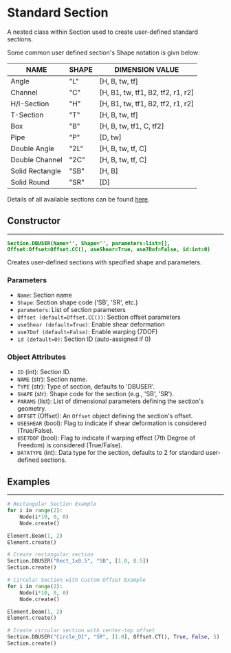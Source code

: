 # Standard Section

A nested class within Section used to create user-defined standard sections.

Some common user defined section's Shape notation is givn below:


| NAME	 |	SHAPE	|	DIMENSION VALUE                      |
|--------|-------|-------|
| Angle	|	"L"	|	[H, B, tw, tf]                               |
| Channel	|	"C"	|	[H, B1, tw, tf1, B2, tf2, r1, r2]        |
| H/I-Section	|	"H"	|	[H, B1, tw, tf1, B2, tf2, r1, r2]    |
| T-Section	|	"T"	|	[H, B, tw, tf]                           |
| Box	|	"B"	|	[H, B, tw, tf1, C, tf2]                      |
| Pipe	|	"P"	|	[D, tw]                                      |
| Double Angle	|	"2L"	|	[H, B, tw, tf, C]                |
| Double Channel	|	"2C"	|	[H, B, tw, tf, C]            |
| Solid Rectangle	|	"SB"	|	[H, B]                       |
| Solid Round	|	"SR"	|	[D]                              |




Details of all available sections can be found [here](https://support.midasuser.com/hc/en-us/articles/35809067039513-Section-Properties-DB-User).





## Constructor
---
**<font color="green">`Section.DBUSER(Name='', Shape='', parameters:list=[], Offset:Offset=Offset.CC(), useShear=True, use7Dof=False, id:int=0)`</font>**

Creates user-defined sections with specified shape and parameters.

### Parameters
* `Name`: Section name
* `Shape`: Section shape code ('SB', 'SR', etc.)
* `parameters`: List of section parameters
* `Offset (default=Offset.CC())`: Section offset parameters
* `useShear (default=True)`: Enable shear deformation
* `use7Dof (default=False)`: Enable warping (7DOF)
* `id (default=0)`: Section ID (auto-assigned if 0)

### Object Attributes
* `ID` (int): Section ID.
* `NAME` (str): Section name.
* `TYPE` (str): Type of section, defaults to 'DBUSER'.
* `SHAPE` (str): Shape code for the section (e.g., 'SB', 'SR').
* `PARAMS` (list): List of dimensional parameters defining the section's geometry.
* `OFFSET` (Offset): An `Offset` object defining the section's offset.
* `USESHEAR` (bool): Flag to indicate if shear deformation is considered (True/False).
* `USE7DOF` (bool): Flag to indicate if warping effect (7th Degree of Freedom) is considered (True/False).
* `DATATYPE` (int): Data type for the section, defaults to 2 for standard user-defined sections.

## Examples
---
```py
# Rectangular Section Example
for i in range(2):
    Node(i*10, 0, 0)
    Node.create()

Element.Beam(1, 2)
Element.create()

# Create rectangular section
Section.DBUSER("Rect_1x0.5", "SB", [1.0, 0.5])
Section.create()
```

```py
# Circular Section with Custom Offset Example
for i in range(2):
    Node(i*10, 0, 0)
    Node.create()

Element.Beam(1, 2)
Element.create()

# Create circular section with center-top offset
Section.DBUSER("Circle_D1", "SR", [1.0], Offset.CT(), True, False, 5)
Section.create()
```
